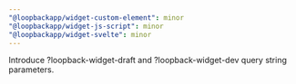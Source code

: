 ```yaml
---
"@loopbackapp/widget-custom-element": minor
"@loopbackapp/widget-js-script": minor
"@loopbackapp/widget-svelte": minor
---
```


Introduce ?loopback-widget-draft and ?loopback-widget-dev query string parameters.
